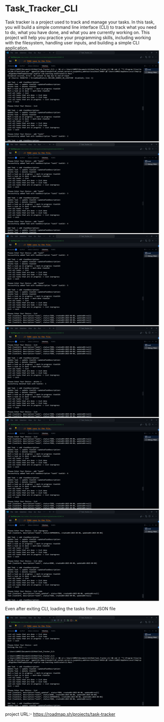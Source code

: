 # Task_Tracker_CLI
 Task tracker is a project used to track and manage your tasks. In this task, you will build a simple command line interface (CLI) to track what you need to do, what you have done, and what you are currently working on. This project will help you practice your programming skills, including working with the filesystem, handling user inputs, and building a simple CLI application.
![alt text](<task_tracker_cli/src/main/resources/Screenshot 2025-04-06 162407.png>) ![alt text](<task_tracker_cli/src/main/resources/Screenshot 2025-04-06 162419.png>) ![alt text](<task_tracker_cli/src/main/resources/Screenshot 2025-04-06 162429.png>) ![alt text](<task_tracker_cli/src/main/resources/Screenshot 2025-04-06 162442.png>) ![alt text](<task_tracker_cli/src/main/resources/Screenshot 2025-04-06 162454.png>) ![alt text](<task_tracker_cli/src/main/resources/Screenshot 2025-04-06 162522.png>) 


Even after exiting CLI, loading the tasks from JSON file

![Even after exiting CLI, loading the tasks from JSON file](<task_tracker_cli/src/main/resources/Screenshot 2025-04-06 162548.png>)

project URL:- https://roadmap.sh/projects/task-tracker